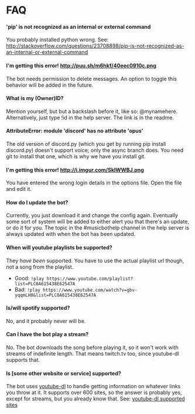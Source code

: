 # FAQ

#### 'pip' is not recognized as an internal or external command
You probably installed python wrong.  See: http://stackoverflow.com/questions/23708898/pip-is-not-recognized-as-an-internal-or-external-command

#### I'm getting this error! http://puu.sh/m6hkf/40eec0910c.png
The bot needs permission to delete messages. An option to toggle this behavior will be added in the future.

#### What is my (Owner)ID?
Mention yourself, but but a backslash before it, like so: \@mynamehere. Alternatively, just type !id in the help server.  The link is in the readme.

#### AttributeError: module 'discord' has no attribute 'opus'
The old version of discord.py (which you get by running pip install discord.py) doesn't support voice; only the async branch does.  You need git to install that one, which is why we have you install git.

#### I'm getting this error! http://i.imgur.com/SkIWWBJ.png
You have entered the wrong login details in the options file. Open the file and edit it.

#### How do I update the bot?
Currently, you just download it and change the config again.  Eventually some sort of system will be added to either alert you that there's an update, or do it for you.  The topic in the #musicbothelp channel in the help server is always updated with when the bot has been updated.

#### When will youtube playlists be supported?
They *have been* supported.  You have to use the actual playlist url though, not a song from the playlist.
- Good: `!play https://www.youtube.com/playlist?list=PLC0A615438E62547A`
- Bad: `!play https://www.youtube.com/watch?v=gbv-yqqmLH0&list=PLC0A615438E62547A`

#### Is/will spotify supported?
No, and it probably never will be.

#### Can I have the bot play a stream?
No.  The bot downloads the song before playing it, so it won't work with streams of indefinite length.  That means twitch.tv too, since youtube-dl supports that.

#### Is [some other website or service] supported?
The bot uses [youtube-dl](https://github.com/rg3/youtube-dl) to handle getting information on whatever links you throw at it.  It supports over 600 sites, so the answer is probably yes, except for streams, but you already know that.  See: [youtube-dl supported sites](https://rg3.github.io/youtube-dl/supportedsites.html "Yes, it supports various porn sites, but you probably don't want to be banned from whatever server you try it on.")